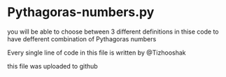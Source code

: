 # Pythagoras-numbers.py

you will be able to choose between 3 different definitions in thise code to have defferent combination of Pythagoras numbers

Every single line of code in this file is written by @Tizhooshak

this file was uploaded to github
